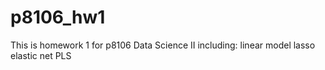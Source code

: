# p8106_hw1
This is homework 1 for p8106 Data Science II including: 
linear model
lasso
elastic net
PLS